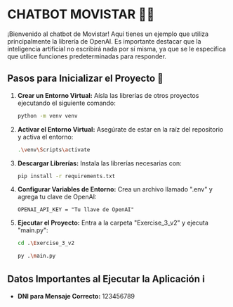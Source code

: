 # CHATBOT MOVISTAR 🤖💬

¡Bienvenido al chatbot de Movistar! Aquí tienes un ejemplo que utiliza principalmente la librería de OpenAI. Es importante destacar que la inteligencia artificial no escribirá nada por sí misma, ya que se le especifica que utilice funciones predeterminadas para responder.

## Pasos para Inicializar el Proyecto 🚀

1. **Crear un Entorno Virtual:** Aísla las librerías de otros proyectos ejecutando el siguiente comando:

   ```bash
   python -m venv venv
   ```

2. **Activar el Entorno Virtual:** Asegúrate de estar en la raíz del repositorio y activa el entorno:

   ```bash
   .\venv\Scripts\activate
   ```

3. **Descargar Librerías:** Instala las librerías necesarias con:

   ```bash
   pip install -r requirements.txt
   ```

4. **Configurar Variables de Entorno:** Crea un archivo llamado ".env" y agrega tu clave de OpenAI:

   ```env
   OPENAI_API_KEY = "Tu llave de OpenAI"
   ```

5. **Ejecutar el Proyecto:** Entra a la carpeta "Exercise_3_v2" y ejecuta "main.py":

   ```bash
   cd .\Exercise_3_v2
   ```

   ```bash
   py .\main.py
   ```

## Datos Importantes al Ejecutar la Aplicación ℹ️

- **DNI para Mensaje Correcto:** 123456789
